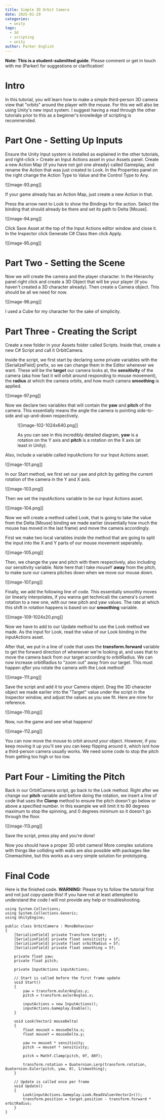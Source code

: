 ```yaml
---
title: Simple 3D Orbit Camera
date: 2025-01-29
categories:
  - unity
tags:
  - 3d
  - scripting
  - unity
author: Parker English
---
```


**Note: This is a student-submitted guide**. Please comment or get in touch with me (Parker) for suggestions or clarification!

# Intro

In this tutorial, you will learn how to make a simple third-person 3D camera view that "orbits" around the player with the mouse. For this we will also be using Unity's new input system. I suggest having a read through the other tutorials prior to this as a beginner's knowledge of scripting is recommended.

# Part One - Setting Up Inputs

Ensure the Unity Input system is installed as explained in the other tutorials, and right-click > Create an Input Actions asset in your Assets panel. Create a new Action Map (if you have not got one already) called Gameplay, and rename the Action that was just created to Look. In the Properties panel on the right change the Action Type to Value and the Control Type to Any.


![[image-93.png]]

<figcaption>

If your game already has an Action Map, just create a new Action in that.

</figcaption>


Press the arrow next to Look to show the Bindings for the action. Select the binding that should already be there and set its path to Delta \[Mouse\].

![[image-94.png]]

Click Save Asset at the top of the Input Actions editor window and close it. In the Inspector click Generate C# Class then click Apply.

![[image-95.png]]

# Part Two - Setting the Scene

Now we will create the camera and the player character. In the Hierarchy panel right click and create a 3D Object that will be your player (if you haven't created a 3D character already). Then create a Camera object. This should be all we need for now.


![[image-96.png]]

I used a Cube for my character for the sake of simplicity.

# Part Three - Creating the Script

Create a new folder in your Assets folder called Scripts. Inside that, create a new C# Script and call it OrbitCamera.

Inside the script, we first start by declaring some private variables with the \[SerializeField\] prefix, so we can change them in the Editor whenever we want. These will be the **target** our camera looks at, the **sensitivity** of the camera (aka how fast it will orbit around responding to mouse movement), the **radius** at which the camera orbits, and how much camera **smoothing** is applied.

![[image-97.png]]

Now we declare two variables that will contain the **yaw** and **pitch** of the camera. This essentially means the angle the camera is pointing side-to-side and up-and-down respectively.

<figure>

![[image-102-1024x640.png]]

<figcaption>

As you can see in this incredibly detailed diagram, **yaw** is a rotation on the Y axis and **pitch** is a rotation on the X axis (at least in Unity).

</figcaption>

</figure>

Also, include a variable called inputActions for our Input Actions asset.

![[image-101.png]]

In our Start method, we first set our yaw and pitch by getting the current rotation of the camera in the Y and X axis.

![[image-103.png]]

Then we set the inputActions variable to be our Input Actions asset.

![[image-104.png]]

Now we will create a method called Look, that is going to take the value from the Delta \[Mouse\] binding we made earlier (essentially how much the mouse has moved in the last frame) and move the camera accordingly.

First we make two local variables inside the method that are going to split the input into the X and Y parts of our mouse movement seperately.

![[image-105.png]]

Then, we change the yaw and pitch with them respectively, also including our sensitivity variable. Note here that I take mouseY **away** from the pitch, to make sure our camera pitches down when we move our mouse down.

![[image-107.png]]

Finally, we add the following line of code. This essentially smoothly moves (or linearly interpolates, if you wanna get technical) the camera's current rotation to a new one, with our new pitch and yaw values. The rate at which this shift in rotation happens is based on our **smoothing** variable.

![[image-109-1024x20.png]]

Now we have to add to our Update method to use the Look method we made. As the input for Look, read the value of our Look binding in the inputActions asset.

After that, we put in a line of code that uses the **transform.forward** variable to get the forward direction of whereever we're looking at, and uses that to move the camera back from our target according to orbitRadius. We can now increase orbitRadius to "zoom out" away from our target. This must happen _after_ you rotate the camera with the Look method!

![[image-111.png]]

Save the script and add it to your Camera object. Drag the 3D character object we made earlier into the "Target" value under the script in the Inspector window, and adjust the values as you see fit. Here are mine for reference.

![[image-110.png]]

Now, run the game and see what happens!

![[image-112.png]]

You can now move the mouse to orbit around your object. However, if you keep moving it up you'll see you can keep flipping around it, which isnt how a third-person camera usually works. We need some code to stop the pitch from getting too high or too low.

# Part Four - Limiting the Pitch

Back in our OrbitCamera script, go back to the Look method. Right after we change our **pitch** variable and before doing the rotation, we insert a line of code that uses the **Clamp** method to ensure the pitch doesn't go below or above a specified number. In this example we will limit it to 80 degrees maximum to stop the spinning, and 0 degrees minimum so it doesn't go through the floor.

![[image-113.png]]

Save the script, press play and you're done!

Now you should have a proper 3D orbit camera! More complex solutions with things like colliding with walls are also possible with packages like Cinemachine, but this works as a very simple solution for prototyping.

# Final Code

Here is the finished code. **WARNING:** Please try to follow the tutorial first and not just copy-paste this! If you have not at least attempted to understand the code I will not provide any help or troubleshooting.

```
using System.Collections;
using System.Collections.Generic;
using UnityEngine;

public class OrbitCamera : MonoBehaviour
{
    [SerializeField] private Transform target;
    [SerializeField] private float sensitivity = 1f;
    [SerializeField] private float orbitRadius = 5f;
    [SerializeField] private float smoothing = 5f;

    private float yaw;
    private float pitch;

    private InputActions inputActions;
    
    // Start is called before the first frame update
    void Start()
    {
        yaw = transform.eulerAngles.y;
        pitch = transform.eulerAngles.x;

        inputActions = new InputActions();
        inputActions.Gameplay.Enable();
    }

    void Look(Vector2 mouseDelta)
    {
        float mouseX = mouseDelta.x;
        float mouseY = mouseDelta.y;

        yaw += mouseX * sensitivity;
        pitch -= mouseY * sensitivity;

        pitch = Mathf.Clamp(pitch, 0f, 80f);
        
        transform.rotation = Quaternion.Lerp(transform.rotation, Quaternion.Euler(pitch, yaw, 0), 1/smoothing);
    }

    // Update is called once per frame
    void Update()
    {
        Look(inputActions.Gameplay.Look.ReadValue<Vector2>());
        transform.position = target.position - transform.forward * orbitRadius;
    }
}
```
